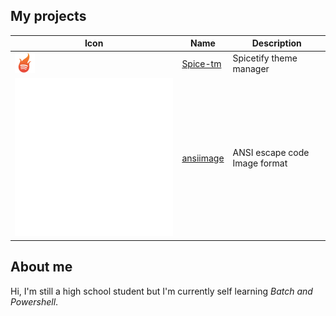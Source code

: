 ## My projects

Icon | Name | Description
---- | ---- | -----------
![Spice-tm logo](https://raw.githubusercontent.com/baikil/spice-tm/main/spice-tm_32px.png) | [Spice-tm](https://github.com/baikil/spice-tm) | Spicetify theme manager
![n/a](https://raw.githubusercontent.com/baikil/baikil.github.io/main/n-a.png) | [ansiimage](https://github.com/baikil/ansiimage) | ANSI escape code Image format
## About me

Hi, I'm still a high school student but I'm currently self learning _Batch and Powershell_.
